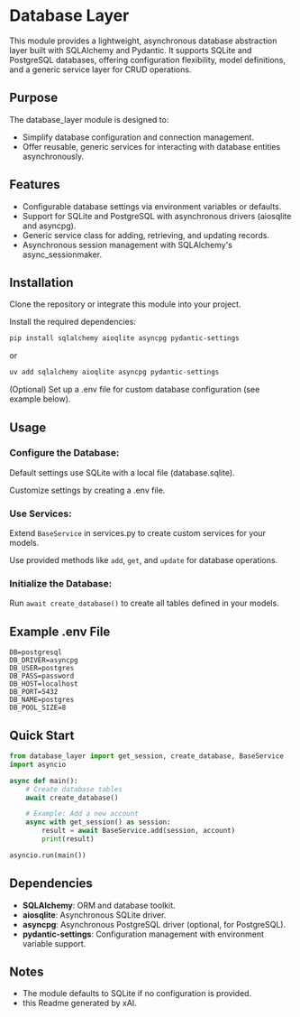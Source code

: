 # Database Layer

This module provides a lightweight, asynchronous database abstraction layer built with SQLAlchemy and Pydantic. It supports SQLite and PostgreSQL databases, offering configuration flexibility, model definitions, and a generic service layer for CRUD operations.

## Purpose
The database_layer module is designed to:
- Simplify database configuration and connection management.
- Offer reusable, generic services for interacting with database entities asynchronously.

## Features
- Configurable database settings via environment variables or defaults.
- Support for SQLite and PostgreSQL with asynchronous drivers (aiosqlite and asyncpg).
- Generic service class for adding, retrieving, and updating records.
- Asynchronous session management with SQLAlchemy's async_sessionmaker.

## Installation
Clone the repository or integrate this module into your project.

Install the required dependencies:

```bash
pip install sqlalchemy aioqlite asyncpg pydantic-settings
```
or 

```bash
uv add sqlalchemy aioqlite asyncpg pydantic-settings
```

(Optional) Set up a .env file for custom database configuration (see example below).

## Usage
### Configure the Database:
Default settings use SQLite with a local file (database.sqlite).

Customize settings by creating a .env file.

### Use Services:
Extend `BaseService` in services.py to create custom services for your models.

Use provided methods like `add`, `get`, and `update` for database operations.

### Initialize the Database:
Run `await create_database()` to create all tables defined in your models.

## Example .env File
```env
DB=postgresql
DB_DRIVER=asyncpg
DB_USER=postgres
DB_PASS=password
DB_HOST=localhost
DB_PORT=5432
DB_NAME=postgres
DB_POOL_SIZE=8
```

## Quick Start
```python
from database_layer import get_session, create_database, BaseService
import asyncio

async def main():
    # Create database tables
    await create_database()

    # Example: Add a new account
    async with get_session() as session:
        result = await BaseService.add(session, account)
        print(result)

asyncio.run(main())
```

## Dependencies
- **SQLAlchemy**: ORM and database toolkit.
- **aiosqlite**: Asynchronous SQLite driver.
- **asyncpg**: Asynchronous PostgreSQL driver (optional, for PostgreSQL).
- **pydantic-settings**: Configuration management with environment variable support.

## Notes
- The module defaults to SQLite if no configuration is provided.
- this Readme generated by xAI.
